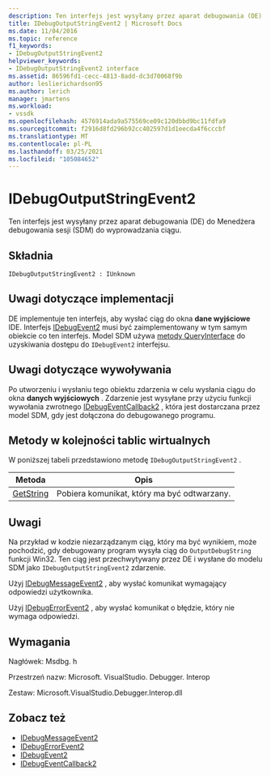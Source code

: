 ```yaml
---
description: Ten interfejs jest wysyłany przez aparat debugowania (DE) do Menedżera debugowania sesji (SDM) do wyprowadzania ciągu.
title: IDebugOutputStringEvent2 | Microsoft Docs
ms.date: 11/04/2016
ms.topic: reference
f1_keywords:
- IDebugOutputStringEvent2
helpviewer_keywords:
- IDebugOutputStringEvent2 interface
ms.assetid: 86596fd1-cecc-4813-8add-dc3d70068f9b
author: leslierichardson95
ms.author: lerich
manager: jmartens
ms.workload:
- vssdk
ms.openlocfilehash: 4576914ada9a575569ce09c120dbbd9bc11fdfa9
ms.sourcegitcommit: f2916d8fd296b92cc402597d1d1eecda4f6cccbf
ms.translationtype: MT
ms.contentlocale: pl-PL
ms.lasthandoff: 03/25/2021
ms.locfileid: "105084652"
---
```

# <a name="idebugoutputstringevent2"></a>IDebugOutputStringEvent2
Ten interfejs jest wysyłany przez aparat debugowania (DE) do Menedżera debugowania sesji (SDM) do wyprowadzania ciągu.

## <a name="syntax"></a>Składnia

```
IDebugOutputStringEvent2 : IUnknown
```

## <a name="notes-for-implementers"></a>Uwagi dotyczące implementacji
 DE implementuje ten interfejs, aby wysłać ciąg do okna **dane wyjściowe** IDE. Interfejs [IDebugEvent2](../../../extensibility/debugger/reference/idebugevent2.md) musi być zaimplementowany w tym samym obiekcie co ten interfejs. Model SDM używa [metody QueryInterface](/cpp/atl/queryinterface) do uzyskiwania dostępu do `IDebugEvent2` interfejsu.

## <a name="notes-for-callers"></a>Uwagi dotyczące wywoływania
 Po utworzeniu i wysłaniu tego obiektu zdarzenia w celu wysłania ciągu do okna **danych wyjściowych** . Zdarzenie jest wysyłane przy użyciu funkcji wywołania zwrotnego [IDebugEventCallback2](../../../extensibility/debugger/reference/idebugeventcallback2.md) , która jest dostarczana przez model SDM, gdy jest dołączona do debugowanego programu.

## <a name="methods-in-vtable-order"></a>Metody w kolejności tablic wirtualnych
 W poniższej tabeli przedstawiono metodę `IDebugOutputStringEvent2` .

|Metoda|Opis|
|------------|-----------------|
|[GetString](../../../extensibility/debugger/reference/idebugoutputstringevent2-getstring.md)|Pobiera komunikat, który ma być odtwarzany.|

## <a name="remarks"></a>Uwagi
 Na przykład w kodzie niezarządzanym ciąg, który ma być wynikiem, może pochodzić, gdy debugowany program wysyła ciąg do `OutputDebugString` funkcji Win32. Ten ciąg jest przechwytywany przez DE i wysłane do modelu SDM jako `IDebugOutputStringEvent2` zdarzenie.

 Użyj [IDebugMessageEvent2](../../../extensibility/debugger/reference/idebugmessageevent2.md) , aby wysłać komunikat wymagający odpowiedzi użytkownika.

 Użyj [IDebugErrorEvent2](../../../extensibility/debugger/reference/idebugerrorevent2.md) , aby wysłać komunikat o błędzie, który nie wymaga odpowiedzi.

## <a name="requirements"></a>Wymagania
 Nagłówek: Msdbg. h

 Przestrzeń nazw: Microsoft. VisualStudio. Debugger. Interop

 Zestaw: Microsoft.VisualStudio.Debugger.Interop.dll

## <a name="see-also"></a>Zobacz też
- [IDebugMessageEvent2](../../../extensibility/debugger/reference/idebugmessageevent2.md)
- [IDebugErrorEvent2](../../../extensibility/debugger/reference/idebugerrorevent2.md)
- [IDebugEvent2](../../../extensibility/debugger/reference/idebugevent2.md)
- [IDebugEventCallback2](../../../extensibility/debugger/reference/idebugeventcallback2.md)
